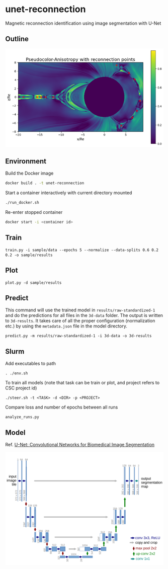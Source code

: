 # unet-reconnection

Magnetic reconnection identification using image segmentation with U-Net

## Outline

![](reconnection_points.png)

## Environment

Build the Docker image

```bash
docker build . -t unet-reconnection
```

Start a container interactively with current directory mounted

```bash
./run_docker.sh
```

Re-enter stopped container

```bash
docker start -i <container id>
```

## Train

```
train.py -i sample/data --epochs 5 --normalize --data-splits 0.6 0.2 0.2 -o sample/results
```

## Plot

```
plot.py -d sample/results
```

## Predict

This command will use the trained model in `results/raw-standardized-1` and do the predictions for all files in the `3d-data` folder. The output is written to `3d-results`. It takes care of all the proper configuration (normalization etc.) by using the `metadata.json` file in the model directory.
```
predict.py -m results/raw-standardized-1 -i 3d-data -o 3d-results
```

## Slurm

Add executables to path
```
. ./env.sh
```

To train all models (note that task can be train or plot, and project refers to CSC project id)
```
./steer.sh -t <TASK> -d <DIR> -p <PROJECT>
```

Compare loss and number of epochs between all runs
```
analyze_runs.py
```

## Model

Ref. [U-Net: Convolutional Networks for Biomedical Image Segmentation](https://arxiv.org/abs/1505.04597)

![](unet.png)
